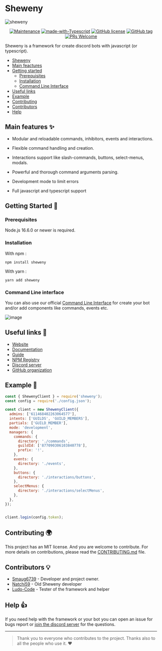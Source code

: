 # Sheweny

![sheweny](https://cdn.discordapp.com/attachments/881988260925153322/882027519753224244/sheweny_baniere.png)

<div align="center">

[![Maintenance](https://img.shields.io/badge/Maintained%3F-yes-green.svg)](https://github.com/Smaug6739/Spiritus)
[![made-with-Typescript](https://img.shields.io/badge/Made%20with-Typescript-1f425f.svg)](http://commonmark.org)
[![GitHub license](https://img.shields.io/github/license/Sheweny/framework.svg)](https://github.com/Smaug6739/master/LICENSE)
[![GitHub tag](https://img.shields.io/github/tag/Sheweny/framework.svg)](https://github.com/Sheweny/framework/tags/)
[![PRs Welcome](https://img.shields.io/badge/PRs-welcome-brightgreen.svg?style=flat-square)](http://makeapullrequest.com)

</div>


Sheweny is a framework for create discord bots with javascript (or typescript).

- [Sheweny](#sheweny) 
- [Main feactures](#main-features-)
- [Getting started](#getting-started-)
  - [Prerequisites](#prerequisites)
  - [Installation](#installation)
  - [Command Line Interface](#command-line-interface)
- [Useful links](#useful-links-)
- [Example](#example-) 
- [Contributing](#contributing-)
- [Contributors](#contributors-) 
- [Help](#help-)


## Main features ✨

- Modular and reloadable commands, inhibitors, events and interactions.

- Flexible command handling and creation.

- Interactions support like slash-commands, buttons, select-menus, modals. 

- Powerful and thorough command arguments parsing.

- Development mode to limit errors

- Full javascript and typescript support

## Getting Started 🎈

### Prerequisites

Node.js 16.6.0 or newer is required.

### Installation

With npm :

```sh-session
npm install sheweny
```

With yarn :

```sh-session
yarn add sheweny
```

### Command Line interface

You can also use our official [Command Line Interface](https://github.com/Sheweny/CLI) for create your bot and/or add components like commands, events etc. 

![image](https://user-images.githubusercontent.com/59796136/143768918-3ddf97df-e67e-47a9-89d6-5d56815f2287.png)


## Useful links 📖

- [Website](https://sheweny.js.org)  
- [Documentation](https://sheweny.js.org/doc)  
- [Guide](https://sheweny.js.org/guide)
- [NPM Registry](https://www.npmjs.com/package/Sheweny)
- [Discord server](https://discord.gg/qgd85nEf5a)
- [GitHub organization](https://github.com/Sheweny)


## Example 👀

```js
const { ShewenyClient } = require('sheweny');
const config = require('./config.json');

const client = new ShewenyClient({
  admins: ['611468402263064577'],
  intents: ['GUILDS', 'GUILD_MEMBERS'],
  partials: ['GUILD_MEMBER'],
  mode: 'development',
  managers: {
    commands: {
      directory: './commands',
      guildId: ['877090306103840778'],
      prefix: '!',
    },
    events: {
      directory: './events',
    },
    buttons: {
      directory: './interactions/buttons',
    },
    selectMenus: {
      directory: './interactions/selectMenus',
    },
  },
});


client.login(config.token);
```

## Contributing 🌍

This project has an MIT license. And you are welcome to contribute.
For more details on contributions, please read the [CONTRIBUTING.md](./CONTRIBUTING.md) file. 

## Contributors 💡

- [Smaug6739](https://github.com/Smaug6739) - Developer and project owner. 
- [Natchi59](https://github.com/Natchi59) - Old Sheweny developer
- [Ludo-Code](https://github.com/Ludo-code) - Tester of the framework and helper

## Help 👍

If you need help with the framework or your bot you can open an issue for bugs report or [join the discord server](https://discord.gg/qgd85nEf5a) for the questions. 


---

> Thank you to everyone who contributes to the project. Thanks also to all the people who use it. ❤️
